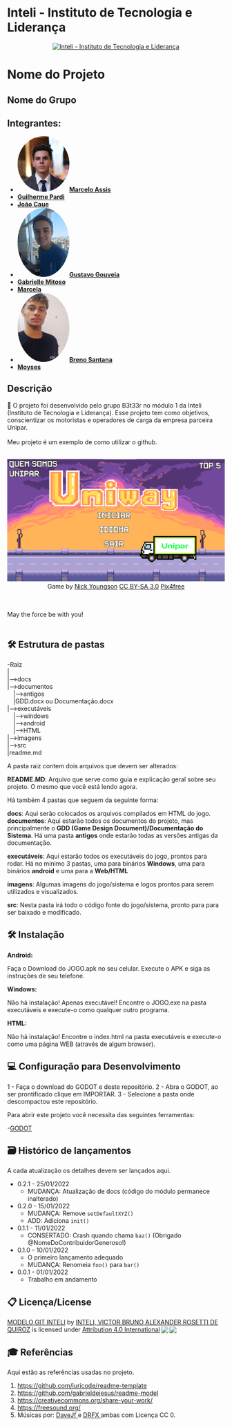 # Inteli - Instituto de Tecnologia e Liderança 

<p align="center">
<a href= "https://www.inteli.edu.br/"><img src="https://www.inteli.edu.br/wp-content/uploads/2021/08/20172028/marca_1-2.png" alt="Inteli - Instituto de Tecnologia e Liderança" border="0"></a>
</p>

# Nome do Projeto

## Nome do Grupo

## Integrantes: 

  - <td align="left"><a href="https://www.linkedin.com/in/MarceloMiguelAssis"> <img src="./imagens/Marcelo_imagem.jpg" width="120px;" style="border-radius:50%" alt=""><b>Marcelo Assis</b></a></td>
  - <td align="center" /td><a href="https://www.linkedin.com/in/guilherme-pardi-87b815264/"> <img src="https://avatars.githubusercontent.com/u/94144009?v=4" width="120px;" style="border-radius:50%" alt=""><bu><b>Guilherme Pardi</b></a>
  - <td align="left"><a href="https://github.com/2023M1T6-Inteli/grupo3"> <img src="./imagens/JoãoCaue_Foto.jpeg" width="120px;" style="border-radius:50%" alt=""><b>João Caue</b></a></td>
  - <td align="left"><a href="https://github.com/2023M1T6-Inteli/grupo3"> <img src="./imagens/Gustavo_imagem.jpeg" width="120px;" style="border-radius:50%" alt=""><b>Gustavo Gouveia</b></a></td>
  - <td align="left"><a href="https://github.com/2023M1T6-Inteli/grupo3"> <img src="https://media.licdn.com/dms/image/D4D03AQHs0Kfrwmc5gA/profile-displayphoto-shrink_400_400/0/1676560340280?e=1684368000&v=beta&t=cqnYN3QvUcWDT96ZX0J74G2iEUGJQLE2xwfsg-PAbPU" width="120px;" style="border-radius:50%" alt=""><b>Gabrielle Mitoso</b></a></td>
  - <td align="left"><a href="https://github.com/2023M1T6-Inteli/grupo3"> <img src="" width="120px;" style="border-radius:50%" alt=""><b>Marcela</b></a></td>
  - <td align="left"><a href="https://github.com/2023M1T6-Inteli/grupo3"> <img src="./imagens/Breno_imagem.jpeg" width="120px;" style="border-radius:50%" alt=""><b>Breno Santana</b></a></td>
  - <td align="left"><a href="https://github.com/2023M1T6-Inteli/grupo3"> <img src="" width="120px;" style="border-radius:50%" alt=""><b>Moyses</b></a></td>

## Descrição

📜 O projeto foi desenvolvido pelo grupo B3t33r no módulo 1 da Inteli (Instituto de Tecnologia e Liderança). Esse projeto tem como objetivos, conscientizar os motoristas e operadores de carga da empresa parceira Unipar.
<br><br>
Meu projeto é um exemplo de como utilizar o github.
<br><br>
<p align="center">
<img src="./imagens/FotoDoJogo.png" alt="NOME DO JOGO" border="0">
  Game by <a href="http://www.nyphotographic.com/">Nick Youngson</a> <a rel="license" href="https://creativecommons.org/licenses/by-sa/3.0/">CC BY-SA 3.0</a> <a href="http://pix4free.org/">Pix4free</a>
</p>



<br><br>
May the force be with you!
<br><br>

## 🛠 Estrutura de pastas

-Raiz<br>
|<br>
|-->docs<br>
|-->documentos<br>
  &emsp;|-->antigos<br>
  &emsp;|GDD.docx ou Documentação.docx<br>
|-->executáveis<br>
  &emsp;|-->windows<br>
  &emsp;|-->android<br>
  &emsp;|-->HTML<br>
|-->imagens<br>
|-->src<br>
|readme.md<br>

A pasta raiz contem dois arquivos que devem ser alterados:

<b>README.MD</b>: Arquivo que serve como guia e explicação geral sobre seu projeto. O mesmo que você está lendo agora.

Há também 4 pastas que seguem da seguinte forma:

<b>docs</b>: Aqui serão colocados os arquivos compilados em HTML do jogo.
<b>documentos</b>: Aqui estarão todos os documentos do projeto, mas principalmente o <b>GDD (Game Design Document)/Documentação do Sistema</b>. Há uma pasta <b>antigos</b> onde estarão todas as versões antigas da documentação.

<b>executáveis</b>: Aqui estarão todos os executáveis do jogo, prontos para rodar. Há no mínimo 3 pastas, uma para binários <b>Windows</b>, uma para binários <b>android</b> e uma para a <b>Web/HTML</b>

<b>imagens</b>: Algumas imagens do jogo/sistema e logos prontos para serem utilizados e visualizados.

<b>src</b>: Nesta pasta irá todo o código fonte do jogo/sistema, pronto para para ser baixado e modificado.

## 🛠 Instalação

<b>Android:</b>

Faça o Download do JOGO.apk no seu celular.
Execute o APK e siga as instruções de seu telefone.

<b>Windows:</b>

Não há instalação! Apenas executável!
Encontre o JOGO.exe na pasta executáveis e execute-o como qualquer outro programa.

<b>HTML:</b>

Não há instalação!
Encontre o index.html na pasta executáveis e execute-o como uma página WEB (através de algum browser).

## 💻 Configuração para Desenvolvimento

1 - Faça o download do GODOT e deste repositório.
2 - Abra o GODOT, ao ser prontificado clique em IMPORTAR.
3 - Selecione a pasta onde descompactou este repositório.

Para abrir este projeto você necessita das seguintes ferramentas:

-<a href="https://godotengine.org/download">GODOT</a>

## 🗃 Histórico de lançamentos

A cada atualização os detalhes devem ser lançados aqui.

* 0.2.1 - 25/01/2022
    * MUDANÇA: Atualização de docs (código do módulo permanece inalterado)
* 0.2.0 - 15/01/2022
    * MUDANÇA: Remove `setDefaultXYZ()`
    * ADD: Adiciona `init()`
* 0.1.1 - 11/01/2022
    * CONSERTADO: Crash quando chama `baz()` (Obrigado @NomeDoContribuidorGeneroso!)
* 0.1.0 - 10/01/2022
    * O primeiro lançamento adequado
    * MUDANÇA: Renomeia `foo()` para `bar()`
* 0.0.1 - 01/01/2022
    * Trabalho em andamento

## 📋 Licença/License

<p xmlns:cc="http://creativecommons.org/ns#" xmlns:dct="http://purl.org/dc/terms/"><a property="dct:title" rel="cc:attributionURL" href="https://github.com/Spidus/Teste_Final_1">MODELO GIT INTELI</a> by <a rel="cc:attributionURL dct:creator" property="cc:attributionName" href="https://www.yggbrasil.com.br/vr">INTELI, VICTOR BRUNO ALEXANDER ROSETTI DE QUIROZ</a> is licensed under <a href="http://creativecommons.org/licenses/by/4.0/?ref=chooser-v1" target="_blank" rel="license noopener noreferrer" style="display:inline-block;">Attribution 4.0 International<img style="height:22px!important;margin-left:3px;vertical-align:text-bottom;" src="https://mirrors.creativecommons.org/presskit/icons/cc.svg?ref=chooser-v1"><img style="height:22px!important;margin-left:3px;vertical-align:text-bottom;" src="https://mirrors.creativecommons.org/presskit/icons/by.svg?ref=chooser-v1"></a></p>

## 🎓 Referências

Aqui estão as referências usadas no projeto.

1. <https://github.com/iuricode/readme-template>
2. <https://github.com/gabrieldejesus/readme-model>
3. <https://creativecommons.org/share-your-work/>
4. <https://freesound.org/>
5. Músicas por: <a href="https://freesound.org/people/DaveJf/sounds/616544/"> DaveJf </a> e <a href="https://freesound.org/people/DRFX/sounds/338986/"> DRFX </a> ambas com Licença CC 0.
